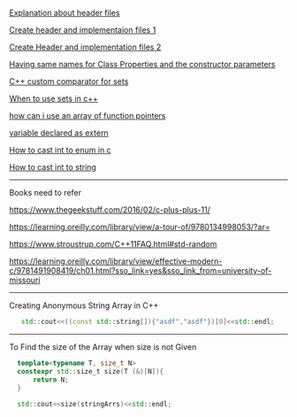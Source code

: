 [Explanation about header files](https://docs.microsoft.com/en-us/cpp/cpp/header-files-cpp?view=msvc-170)

[Create header and implementaion files 1](http://www.math.uaa.alaska.edu/~afkjm/csce211/handouts/SeparateCompilation.pdf)

[Create Header and implementation files 2](https://cookierobotics.com/040/)

[Having same names for Class Properties and the constructor parameters](https://stackoverflow.com/questions/268587/can-i-use-identical-names-for-fields-and-constructor-parameters)

[C++ custom comparator for sets](https://usaco.guide/silver/custom-cpp-stl?lang=cpp)

[When to use sets in c++](http://lafstern.org/matt/col1.pdf)

[how can i use an array of function pointers](https://stackoverflow.com/questions/252748/how-can-i-use-an-array-of-function-pointers)

[variable declared as extern](https://stackoverflow.com/questions/1433204/how-do-i-use-extern-to-share-variables-between-source-files)

[How to cast int to enum in c](https://stackoverflow.com/questions/11452920/how-to-cast-int-to-enum-in-c)

[How to cast int to string](https://stackoverflow.com/questions/5590381/easiest-way-to-convert-int-to-string-in-c)

---
Books need to refer

https://www.thegeekstuff.com/2016/02/c-plus-plus-11/

https://learning.oreilly.com/library/view/a-tour-of/9780134998053/?ar=

https://www.stroustrup.com/C++11FAQ.html#std-random

https://learning.oreilly.com/library/view/effective-modern-c/9781491908419/ch01.html?sso_link=yes&sso_link_from=university-of-missouri

---

Creating Anonymous String Array in C++
```c++
   std::cout<<((const std::string[]){"asdf","asdf"})[0]<<std::endl;
```
---

To Find the size of the Array when size is not Given
```c++
  template<typename T, size_t N>
  constexpr std::size_t size(T (&)[N]){
      return N;
  }
  
  std::cout<<size(stringArrs)<<std::endl;
```
